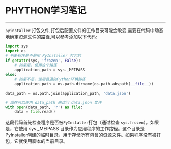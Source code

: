 # PHYTHON学习笔记
---
`pyinstaller` 打包文件,打包后配置文件的工作目录可能会改变,需要在代码中动态地确定资源文件的路径,可以参考添加以下代码:  

```python
import sys
import os
# 判断程序是不是用 PyInstaller 打包的
if getattr(sys, 'frozen', False):
    # 如果是，使用这个路径
    application_path = sys._MEIPASS
else:
    # 如果不是，使用普通的Python环境路径
    application_path = os.path.dirname(os.path.abspath(__file__))

data_path = os.path.join(application_path, 'data.json')

# 现在可以使用 data_path 来访问 data.json 文件
with open(data_path, 'r') as file:
    data = file.read()
```

这段代码首先检查程序是否被`PyInstaller`打包（通过检查 `sys.frozen`）。如果是，它使用 
sys._MEIPASS 目录作为应用程序的工作路径。这个目录是PyInstaller创建的临时目录，用于存储所有包含的资源文件。如果程序没有被打包，它就使用脚本的当前目录。
